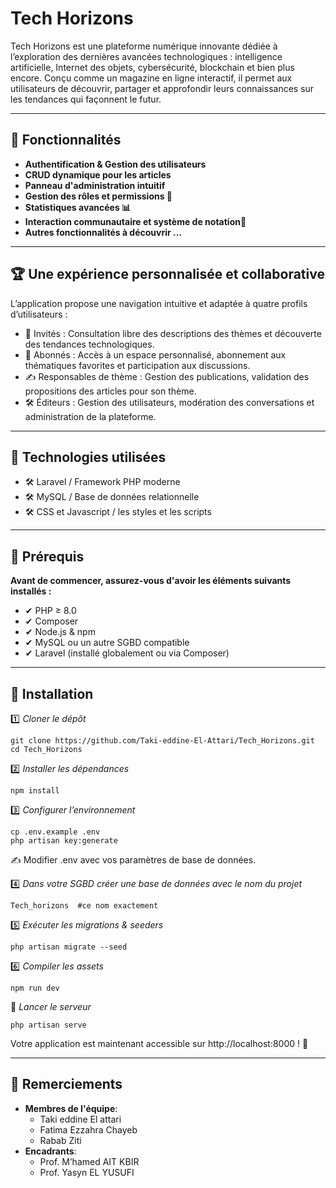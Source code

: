 # Tech Horizons

Tech Horizons est une plateforme numérique innovante dédiée à l’exploration des dernières avancées technologiques : intelligence artificielle, Internet des objets, cybersécurité, blockchain et bien plus encore. Conçu comme un magazine en ligne interactif, il permet aux utilisateurs de découvrir, partager et approfondir leurs connaissances sur les tendances qui façonnent le futur.

---

## 🚀 Fonctionnalités

- **Authentification & Gestion des utilisateurs**
- **CRUD dynamique pour les articles**
- **Panneau d'administration intuitif**
- **Gestion des rôles et permissions 🔐**
- **Statistiques avancées 📊**
- **Interaction communautaire et système de notation💬**
- **Autres fonctionnalités à découvrir ...**

---

## 🏆 Une expérience personnalisée et collaborative

L’application propose une navigation intuitive et adaptée à quatre profils d’utilisateurs :

- 👤 Invités : Consultation libre des descriptions des thèmes et découverte des tendances technologiques.
- 📖 Abonnés : Accès à un espace personnalisé, abonnement aux thématiques favorites et participation aux discussions.
- ✍ Responsables de thème : Gestion des publications, validation des propositions des articles pour son thème.
- 🛠 Éditeurs : Gestion des utilisateurs, modération des conversations et administration de la plateforme.

---

## 🎨 Technologies utilisées

- 🛠 Laravel / Framework PHP moderne
- 🛠 MySQL / Base de données relationnelle
- 🛠 CSS et Javascript / les styles et les scripts

---

## 📌 Prérequis

**Avant de commencer, assurez-vous d'avoir les éléments suivants installés :**

- ✔ PHP ≥ 8.0
- ✔ Composer
- ✔ Node.js & npm
- ✔ MySQL ou un autre SGBD compatible
- ✔ Laravel (installé globalement ou via Composer)

---

## 🔧 Installation

1️⃣ *Cloner le dépôt*

```
git clone https://github.com/Taki-eddine-El-Attari/Tech_Horizons.git
cd Tech_Horizons
```

2️⃣ *Installer les dépendances*

```
npm install
```

3️⃣ *Configurer l’environnement*

```
cp .env.example .env
php artisan key:generate
```
✍ Modifier .env avec vos paramètres de base de données.

4️⃣ *Dans votre SGBD créer une base de données avec le nom du projet*

```
Tech_horizons  #ce nom exactement
```

5️⃣ *Exécuter les migrations & seeders*

```
php artisan migrate --seed
```

6️⃣ *Compiler les assets*

```
npm run dev
```

🚀 *Lancer le serveur*

```
php artisan serve
```

Votre application est maintenant accessible sur http://localhost:8000 ! 🎉

---

## 🌟 Remerciements

- **Membres de l'équipe**:
    - Taki eddine El attari
    - Fatima Ezzahra Chayeb
    - Rabab Ziti
- **Encadrants**:
    - Prof. M’hamed AIT KBIR
    - Prof. Yasyn EL YUSUFI
